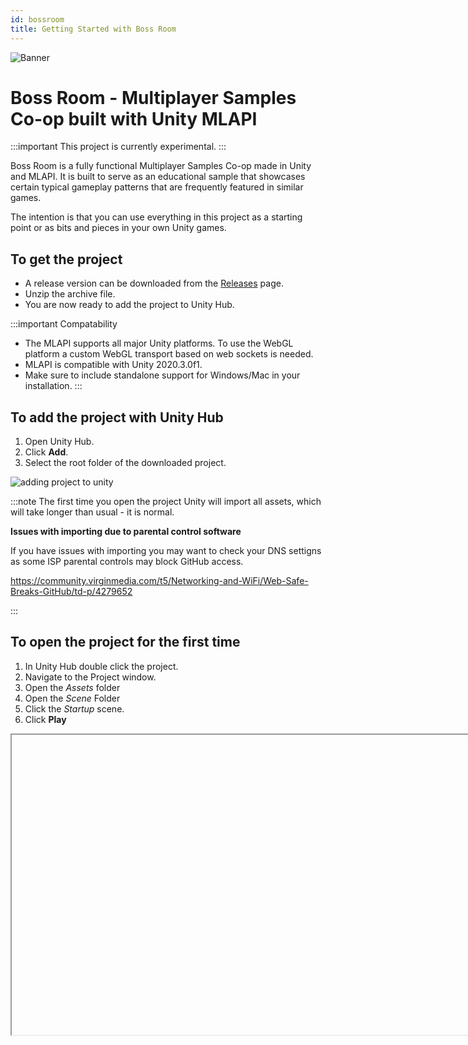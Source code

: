 ```yaml
---
id: bossroom
title: Getting Started with Boss Room
---
```


![Banner](/img/banner.png)
# Boss Room - Multiplayer Samples Co-op built with Unity MLAPI

:::important
This project is currently experimental.
:::

Boss Room is a fully functional Multiplayer Samples Co-op made in Unity and MLAPI. It is built to serve as an educational sample that showcases certain typical gameplay patterns that are frequently featured in similar games.

The intention is that you can use everything in this project as a starting point or as bits and pieces in your own Unity games. 

## To get the project
 - A release version can be downloaded from the [Releases](https://github.com/Unity-Technologies/com.unity.multiplayer.samples.coop/releases) page. 
 - Unzip the archive file.
 - You are now ready to add the project to Unity Hub.

:::important Compatability
- The MLAPI supports all major Unity platforms. To use the WebGL platform a custom WebGL transport based on web sockets is needed.
- MLAPI is compatible with Unity 2020.3.0f1.
- Make sure to include standalone support for Windows/Mac in your installation. 
:::

## To add the project with Unity Hub
1. Open Unity Hub.
1. Click **Add**.
1. Select the root folder of the downloaded project.

  ![adding project to unity](/img/addbossroom.gif)

:::note
The first time you open the project Unity will import all assets, which will take longer than usual - it is normal.

**Issues with importing due to parental control software**

If you have issues with importing you may want to check your DNS settigns as some ISP parental controls  may block GitHub access.

https://community.virginmedia.com/t5/Networking-and-WiFi/Web-Safe-Breaks-GitHub/td-p/4279652

:::

## To open the project for the first time

1. In Unity Hub double click the project.
1. Navigate to the Project window. 
1. Open the *Assets* folder
1. Open the *Scene* Folder
1. Click the *Startup* scene.
1. Click  **Play**

<Iframe url="https://www.youtube.com/embed/OSSBWOJq6gI"
        width="854px"
        height="480px"
        id="myId"
        className="video-container"
        display="initial"
        position="relative"
        allow="accelerometer; autoplay; loop; clipboard-write; encrypted-media; gyroscope; picture-in-picture" 
        allowfullscreen
        />




## Testing multiplayer

In order to see the multiplayer functionality in action we can either run multiple instances of the game locally on our computer or choose to connect ver the internet.

---------------
### Local multiplayer setup

#### Build an Executable.

1. Click File.
2. Click Build Settings.
2. Click **Build**.

![building the project](/img/buildbossroom.gif)

After the build has completed you can launch several instances of the built executable to be able to both host and join a game.

:::important Mac Users
To run multiple instances of the same app, you need to use the command line.
> Run `open -n BossRoom.app`
:::

<Iframe url="https://www.youtube.com/embed/27Ikr0t7vzg"
        width="854px"
        height="480px"
        id="myId"
        className="video-container"
        display="initial"
        position="relative"
        allow="accelerometer; autoplay; loop; clipboard-write; encrypted-media; gyroscope; picture-in-picture" 
        allowfullscreen
        />


### Multiplayer over internet

:::tip
In contrast to running a local setup, when playing over internet we don't neccessarily need a built executable. We can just run the game in editor.
:::


Running the game over internet currently requires setting up a Photon Transport for MLAPI or Alternatively you can use Port Forwarding

#### Photon Transport

Photon Transport uses Photon relay server to facilitate communication between clients and server living on different networks.

:::unity Photon-Realtime Setup Guide
[Boss Room Photon Setup Guide](https://github.com/Unity-Technologies/com.unity.multiplayer.samples.coop/blob/release/v0.1.0-experimental/Documentation/Photon-Realtime/Readme.md)
:::

#### Port Forwarding

The [Portforward Site](https://portforward.com/) has guides on how to enable port forwarding on a huge number of routers. Boss Room uses UDP and needs a 9998 external port to be open.



import Iframe from 'react-iframe'